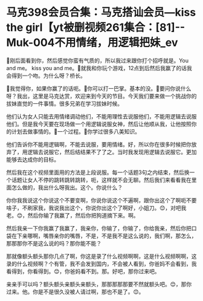 # 马克398会员合集：马克搭讪会员—kiss the girl【yt被删视频261集合：[81]--Muk-004不用情绪，用逻辑把妹_ev

🎼刚后面看到你，然后感觉你蛮有气质的，所以我过来跟你打个招呼就是。You and me。 kiss you and me。🎼就我和你玩个游戏，12点到后然后我赢了的话我会得到一个吻。为什么呀？桥长。

🎼我觉得你，如果你赢了的话呃。🎼你可以打一巴掌。基本的没。🎼要问你说什么呀？我出，这里是马克达赏，欢迎来到今天的节目。今天我们要来做一个挑战你的拔妹直觉的一件事情。很多兄弟在学习拔妹时候。

他们认为女人只能去用情绪调动他们，不能用理性去说服他们，不能用逻辑去说服他们。但是我今天要在现场做一个用逻辑说服女神，然后让他顺从我，让他按照你的计划去做事情的。🎼一个过程。🎼你学过很多八美知识。

他们告诉你不能用逻辑啊，不能去说服，要用情绪。好，所以你在很多时候把你放弃了，用逻辑去说服它，然后结结果不了了之。当时我发现用逻辑去说服它。更加能够去达成你的目标。

然后我在这个视频里面用的方法是上段说服。每一个话题3句之内结束，然后换一个话题让女人不停的跳转跳转跳转，呃，这样就不会无聊。然后我们来看看我在里面怎么做的，我出什么呀我出。这个。你说什么？

你你我我说这个你说这个不要变啊，你说你说这个不遍啊，跟你出这个了啊呃不要啥子，不刷家我，我说我出这个，你说你出这个了啊好，小姐刀。😊，对吧我老。😊，然后你输了我赢了，然后你把狗道摘下来。啊。

然后我亲一下你我赢了我赢了，我亲你，你输了，你输了，你给我亲，然后你把口袋在下亲哪啊，嘴唇亲你的嘴唇，不是，不是我不是这么说的，我们啊，那怎么，那那那你不是这么说的吗？那你能不能？

那就像额头额头那你几点了啊，你这是录了什么视频啊啊，这是什么视频啊啊，这录的什么视频啊？个有管，我不会发到国内，不会被人看到，你爸妈不会看到，我看得到，你看得到。😊，你爸妈看不到。那。好吧，那你过来吧。

亲亲手可以吗？额头额头亲额头亲额头，那那那那那要不然就额头吧。😊，那你过来。他。你是不是很久没被人请过啊，那也不是了。😊。

